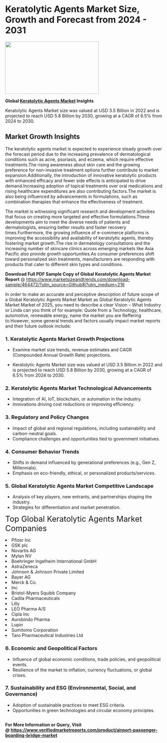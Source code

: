 <H1>Keratolytic Agents Market Size, Growth and Forecast from 2024 - 2031</H1><img class="aligncenter size-medium wp-image-584254" src="https://thirdeyenews.in/wp-content/uploads/2024/09/Global-Market-Research-300x168.jpeg" alt="" width="300" height="168" /><p><strong>Global&nbsp;<a href="https://www.marketsizeandtrends.com/download-sample/464472/?utm_source=Github8j?utm_medium=216">Keratolytic Agents Market</a> Insights</strong></p><p>Keratolytic Agents Market size was valued at USD 3.5 Billion in 2022 and is projected to reach USD 5.8 Billion by 2030, growing at a CAGR of 6.5% from 2024 to 2030.</p><p><h2>Market Growth Insights</h2> <p>The keratolytic agents market is expected to experience steady growth over the forecast period due to the increasing prevalence of dermatological conditions such as acne, psoriasis, and eczema, which require effective treatments.The rising awareness about skin care and the growing preference for non-invasive treatment options further contribute to market expansion.Additionally, the introduction of innovative keratolytic products with enhanced efficacy and fewer side effects is anticipated to drive demand.Increasing adoption of topical treatments over oral medications and rising healthcare expenditures are also contributing factors.The market is also being influenced by advancements in formulations, such as combination therapies that enhance the effectiveness of treatment.</p> <p>The market is witnessing significant research and development activities that focus on creating more targeted and effective formulations.These developments aim to meet the diverse needs of patients and dermatologists, ensuring better results and faster recovery times.Furthermore, the growing influence of e-commerce platforms is improving the accessibility and availability of keratolytic agents, thereby fostering market growth.The rise in dermatology consultations and the increasing number of skincare clinics across emerging markets like Asia Pacific also provide growth opportunities.As consumer preferences shift toward personalized skin treatments, manufacturers are responding with products that cater to different skin types and conditions.</p> <p><span class=""><strong>Download Full PDF Sample Copy of Global Keratolytic Agents Market Report</strong> @ <a href="https://www.marketsizeandtrends.com/download-sample/464472/?utm_source=Github8j?utm_medium=216" target="_blank">https://www.marketsizeandtrends.com/download-sample/464472/?utm_source=Github8j?utm_medium=216</a></span></p><p>In order to make an accurate and perceptive description of future scope of a Global&nbsp;Keratolytic Agents Market Market as Global&nbsp;Keratolytic Agents Market Market of 2025, you need to describe a clear Vision &ndash; What Industry or Linda can you think of for example: Quote from a Technology, healthcare, automotive, renewable energy, name the market you are Reffering to.However, some general trends and factors usually impact market reports and their future outlook include:</p><h3>1.&nbsp;<strong>Keratolytic Agents Market Growth Projections</strong></h3><ul><li>Examine market size trends, revenue estimates and CAGR (Compounded Annual Growth Rate) projections.</li><li><p>Keratolytic Agents Market size was valued at USD 3.5 Billion in 2022 and is projected to reach USD 5.8 Billion by 2030, growing at a CAGR of 6.5% from 2024 to 2030.</p></li></ul><h3>2.&nbsp;<strong>Keratolytic Agents Market Technological Advancements</strong></h3><ul><li>Integration of AI, IoT, blockchain, or automation in the industry.</li><li>Innovations driving cost reductions or improving efficiency.</li></ul><h3>3.&nbsp;<strong>Regulatory and Policy Changes</strong></h3><ul><li>Impact of global and regional regulations, including sustainability and carbon-neutral goals.</li><li>Compliance challenges and opportunities tied to government initiatives.</li></ul><h3>4.&nbsp;<strong>Consumer Behavior Trends</strong></h3><ul><li>Shifts in demand influenced by generational preferences (e.g., Gen Z, Millennials).</li><li>Emphasis on eco-friendly, ethical, or personalized products/services.</li></ul><h3>5.&nbsp;<strong>Global Keratolytic Agents Market Competitive Landscape</strong></h3><ul><li>Analysis of key players, new entrants, and partnerships shaping the industry.</li><li>Strategies for differentiation and market penetration.</li></ul><p data-pm-slice="1 1 []"><span style="color: inherit; font-family: inherit; font-size: 25px;">Top Global Keratolytic Agents Market Companies</span></p><div class="" data-test-id=""><p><li>Pfizer Inc</li><li> GSK plc</li><li> Novartis AG</li><li> Mylan NV</li><li> Boehringer Ingelheim International GmbH</li><li> AstraZeneca</li><li> Johnson & Johnson Private Limited</li><li> Bayer AG</li><li> Merck & Co.</li><li> Inc</li><li> Bristol-Myers Squibb Company</li><li> Cadila Pharmaceuticals</li><li> Lilly</li><li> LEO Pharma A/S</li><li> Cipla Inc</li><li> Aurobindo Pharma</li><li> Lupin</li><li> Sumitomo Corporation</li><li> Taro Pharmaceutical Industries Ltd</li></p></div><h3>6.&nbsp;<strong>Economic and Geopolitical Factors</strong></h3><ul><li>Influence of global economic conditions, trade policies, and geopolitical events.</li><li>Resilience of the market to inflation, currency fluctuations, or global crises.</li></ul><h3>7.&nbsp;<strong>Sustainability and ESG (Environmental, Social, and Governance)</strong></h3><ul><li>Adoption of sustainable practices to meet ESG criteria.</li><li>Opportunities in green technologies and circular economy principles.</li></ul><h2><strong style="font-size: 14px;">For More Information or Query, Visit @&nbsp;</strong><a style="background-color: #ffffff; font-size: 14px;" href="https://www.marketsizeandtrends.com/report/keratolytic-agents-market/" target="_blank">https://www.verifiedmarketreports.com/product/airport-passenger-boarding-bridge-market</a></h2>